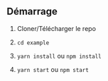 ## Démarrage 

1) Cloner/Télécharger le repo

2) ``cd example``

3) ``yarn install`` ou ``npm install``

4) ``yarn start`` ou ``npm start``
